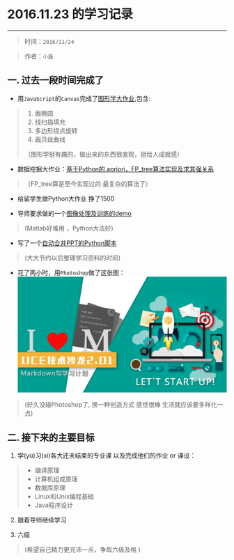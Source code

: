 # 2016.11.23 的学习记录



---
> 时间：`2016/11/24`

> 作者：`小磊`

## 一. 过去一段时间完成了

* 用`JavaScript`的`Canvas`完成了[图形学大作业](http://diyer22.github.io/project/CG_canvas.html),包含:
> 1. 画椭圆
> 1. 线扫描填充
> 1. 多边形绕点旋转
> 1. 画贝兹曲线
>
> （图形学挺有趣的，做出来的东西很直观，挺给人成就感）

* 数据挖掘大作业：[基于Python的 apriori，FP_tree算法实现及求其强关系](https://github.com/DIYer22/dataMining)
> （FP_tree算是至今实现过的 最复杂的算法了）


* 给留学生做Python大作业 挣了1500

* 导师要求做的一个[图像处理及训练的demo](https://github.com/DIYer22/ELM)
> (Matlab好难用 ，Python大法好)

* 写了一个[自动合并PPT的Python脚本](https://github.com/DIYer22/auto_merge_ppt)
> (大大节约以后整理学习资料的时间)

* 花了两小时，用`Photoshop`做了这张图：
![](img/TeachSalon2.01_Markdown_learning_plan.png)
> (好久没碰Photoshop了, 换一种创造方式 感觉很棒 生活就应该要多样化一点)

## 二. 接下来的主要目标

1. 学(yù)习(xi)各大还未结束的专业课 以及完成他们的作业 or 课设：
> * 编译原理
> * 计算机组成原理
> * 数据库原理
> * Linux和Unix编程基础
> * Java程序设计

2. 跟着导师继续学习

3. 六级
> (希望自己精力更充沛一点，争取六级及格 )

